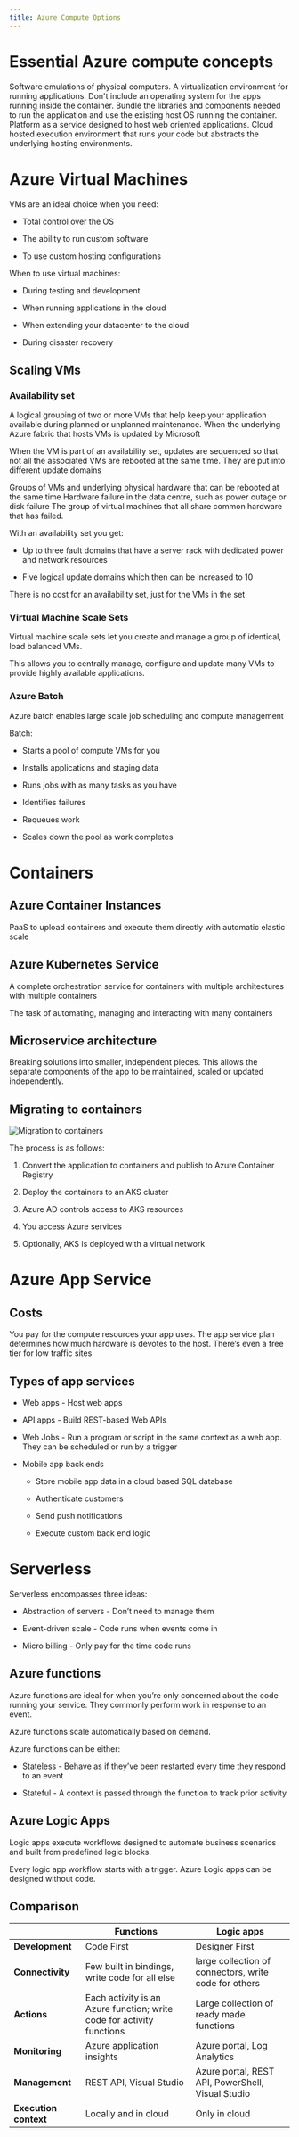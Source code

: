 ```yaml
---
title: Azure Compute Options
---
```


# Essential Azure compute concepts

<Definition name="Virtual Machines">
Software emulations of physical computers.
</Definition>

<Definition name="Containers">
A virtualization environment for running applications. Don't include an operating system for the apps running inside the container. Bundle the libraries and components needed to run the application and use the existing host OS running the container.
</Definition>

<Definition name="Azure App Service">
Platform as a service designed to host web oriented applications.
</Definition>

<Definition name="Serverless Computing">
Cloud hosted execution environment that runs your code but abstracts the underlying hosting environments.
</Definition>

# Azure Virtual Machines

VMs are an ideal choice when you need:

-   Total control over the OS

-   The ability to run custom software

-   To use custom hosting configurations

When to use virtual machines:

-   During testing and development

-   When running applications in the cloud

-   When extending your datacenter to the cloud

-   During disaster recovery

## Scaling VMs

### Availability set

<Definition name="Availability Set">
A logical grouping of two or more VMs that help keep your application available during planned or unplanned maintenance.
</Definition>

<Definition name="Planned Maintenance Event">
When the underlying Azure fabric that hosts VMs is updated by Microsoft
</Definition>

When the VM is part of an availability set, updates are sequenced so
that not all the associated VMs are rebooted at the same time. They are
put into different update domains

<Definition name="Update Domains">
Groups of VMs and underlying physical hardware that can be rebooted at the same time
</Definition>

<Definition name="Unplanned Maintenance">
Hardware failure in the data centre, such as power outage or disk failure
</Definition>

<Definition name="Fault domain">
The group of virtual machines that all share common hardware that has failed.
</Definition>

With an availability set you get:

-   Up to three fault domains that have a server rack with dedicated
    power and network resources

-   Five logical update domains which then can be increased to 10

There is no cost for an availability set, just for the VMs in the set

### Virtual Machine Scale Sets

Virtual machine scale sets let you create and manage a group of
identical, load balanced VMs.

This allows you to centrally manage, configure and update many VMs to
provide highly available applications.

### Azure Batch

Azure batch enables large scale job scheduling and compute management

Batch:

-   Starts a pool of compute VMs for you

-   Installs applications and staging data

-   Runs jobs with as many tasks as you have

-   Identifies failures

-   Requeues work

-   Scales down the pool as work completes

# Containers

## Azure Container Instances

PaaS to upload containers and execute them directly with automatic
elastic scale

## Azure Kubernetes Service

A complete orchestration service for containers with multiple
architectures with multiple containers

<Definition name="Orchestration">
The task of automating, managing and interacting with many containers
</Definition>

## Microservice architecture

Breaking solutions into smaller, independent pieces. This allows the
separate components of the app to be maintained, scaled or updated
independently.

## Migrating to containers

![Migration to containers](/img/Certifications/AZ900/Compute/4-kub-migration.png)

The process is as follows:

1.  Convert the application to containers and publish to Azure Container
    Registry

2.  Deploy the containers to an AKS cluster

3.  Azure AD controls access to AKS resources

4.  You access Azure services

5.  Optionally, AKS is deployed with a virtual network

# Azure App Service

## Costs

You pay for the compute resources your app uses. The app service plan
determines how much hardware is devotes to the host. There’s even a free
tier for low traffic sites

## Types of app services

-   Web apps - Host web apps

-   API apps - Build REST-based Web APIs

-   Web Jobs - Run a program or script in the same context as a web app.
    They can be scheduled or run by a trigger

-   Mobile app back ends

    -   Store mobile app data in a cloud based SQL database

    -   Authenticate customers

    -   Send push notifications

    -   Execute custom back end logic

# Serverless

Serverless encompasses three ideas:

-   Abstraction of servers - Don’t need to manage them

-   Event-driven scale - Code runs when events come in

-   Micro billing - Only pay for the time code runs

## Azure functions

Azure functions are ideal for when you’re only concerned about the code
running your service. They commonly perform work in response to an
event.

Azure functions scale automatically based on demand.

Azure functions can be either:

-   Stateless - Behave as if they’ve been restarted every time they
    respond to an event

-   Stateful - A context is passed through the function to track prior
    activity

## Azure Logic Apps

Logic apps execute workflows designed to automate business scenarios and
built from predefined logic blocks.

Every logic app workflow starts with a trigger. Azure Logic apps can be
designed without code.

## Comparison

|                       | Functions                                                             | Logic apps                                            |
| --------------------- | --------------------------------------------------------------------- | ----------------------------------------------------- |
| **Development**       | Code First                                                            | Designer First                                        |
| **Connectivity**      | Few built in bindings, write code for all else                        | large collection of connectors, write code for others |
| **Actions**           | Each activity is an Azure function; write code for activity functions | Large collection of ready made functions              |
| **Monitoring**        | Azure application insights                                            | Azure portal, Log Analytics                           |
| **Management**        | REST API, Visual Studio                                               | Azure portal, REST API, PowerShell, Visual Studio     |
| **Execution context** | Locally and in cloud                                                  | Only in cloud                                         |
